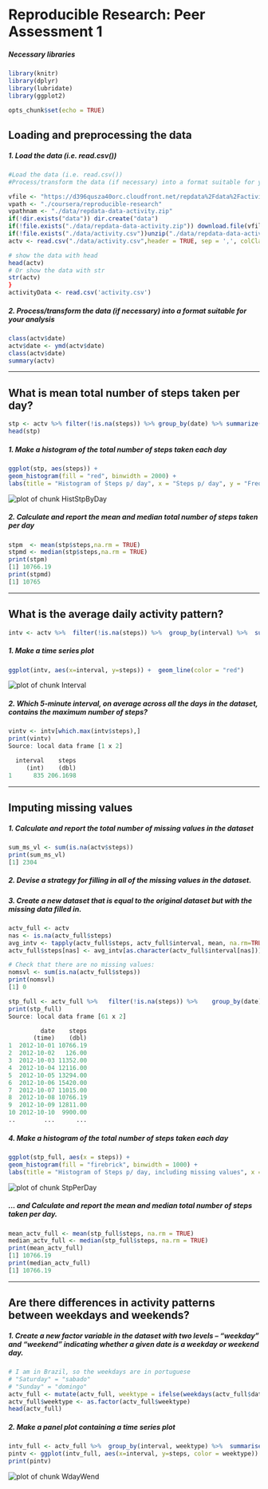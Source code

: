 
# Reproducible Research: Peer Assessment 1


##### Necessary libraries
```r
library(knitr)
library(dplyr)
library(lubridate)
library(ggplot2)

opts_chunk$set(echo = TRUE)
```

## Loading and preprocessing the data
##### 1. Load the data (i.e. read.csv())

```r
#Load the data (i.e. read.csv())
#Process/transform the data (if necessary) into a format suitable for your analysis

vfile <- "https://d396qusza40orc.cloudfront.net/repdata%2Fdata%2Factivity.zip"
vpath <- "./coursera/reproducible-research"
vpathnam <- "./data/repdata-data-activity.zip"
if(!dir.exists("data")) dir.create("data")
if(!file.exists("./data/repdata-data-activity.zip")) download.file(vfile,destfile = vpathnam,method = "auto")
if(!file.exists("./data/activity.csv"))unzip("./data/repdata-data-activity.zip",exdir = "./data")
actv <- read.csv("./data/activity.csv",header = TRUE, sep = ',', colClasses = c("numeric", "character","integer"))

# show the data with head
head(actv)
# Or show the data with str
str(actv)
}
activityData <- read.csv('activity.csv')
```
##### 2. Process/transform the data (if necessary) into a format suitable for your analysis

```r
class(actv$date)
actv$date <- ymd(actv$date)
class(actv$date)
summary(actv)
```

-----

## What is mean total number of steps taken per day?

```r
stp <- actv %>% filter(!is.na(steps)) %>% group_by(date) %>% summarize(steps = sum(steps))
head(stp)
```

##### 1. Make a histogram of the total number of steps taken each day

```r
ggplot(stp, aes(steps)) +
geom_histogram(fill = "red", binwidth = 2000) +
labs(title = "Histogram of Steps p/ day", x = "Steps p/ day", y = "Freq.")
```

![plot of chunk HistStpByDay](figure/HistStpByDay.png) 

##### 2. Calculate and report the mean and median total number of steps taken per day

```r
stpm  <- mean(stp$steps,na.rm = TRUE)
stpmd <- median(stp$steps,na.rm = TRUE)
print(stpm)
[1] 10766.19
print(stpmd)
[1] 10765
```

-----

## What is the average daily activity pattern?

```r
intv <- actv %>%  filter(!is.na(steps)) %>%  group_by(interval) %>%  summarize(steps = mean(steps))
```

##### 1. Make a time series plot

```r
ggplot(intv, aes(x=interval, y=steps)) +  geom_line(color = "red") 
```

![plot of chunk Interval](figure/Interval.png) 

##### 2. Which 5-minute interval, on average across all the days in the dataset, contains the maximum number of steps?

```r
vintv <- intv[which.max(intv$steps),]
print(vintv)
Source: local data frame [1 x 2]

  interval    steps
     (int)    (dbl)
1      835 206.1698

```

----

## Imputing missing values
##### 1. Calculate and report the total number of missing values in the dataset 

```r
sum_ms_vl <- sum(is.na(actv$steps))
print(sum_ms_vl)
[1] 2304
```


##### 2. Devise a strategy for filling in all of the missing values in the dataset.
##### 3. Create a new dataset that is equal to the original dataset but with the missing data filled in.

```r
actv_full <- actv
nas <- is.na(actv_full$steps)
avg_intv <- tapply(actv_full$steps, actv_full$interval, mean, na.rm=TRUE, simplify=TRUE)
actv_full$steps[nas] <- avg_intv[as.character(actv_full$interval[nas])]

# Check that there are no missing values:
nomsvl <- sum(is.na(actv_full$steps))
print(nomsvl)
[1] 0

stp_full <- actv_full %>%   filter(!is.na(steps)) %>%    group_by(date) %>%    summarize(steps = sum(steps))
print(stp_full)
Source: local data frame [61 x 2]

         date    steps
       (time)    (dbl)
1  2012-10-01 10766.19
2  2012-10-02   126.00
3  2012-10-03 11352.00
4  2012-10-04 12116.00
5  2012-10-05 13294.00
6  2012-10-06 15420.00
7  2012-10-07 11015.00
8  2012-10-08 10766.19
9  2012-10-09 12811.00
10 2012-10-10  9900.00
..        ...      ...

```

##### 4. Make a histogram of the total number of steps taken each day 

```r
ggplot(stp_full, aes(x = steps)) +
geom_histogram(fill = "firebrick", binwidth = 1000) +
labs(title = "Histogram of Steps p/ day, including missing values", x = "Steps p/ day", y = "Freq.")
```

![plot of chunk StpPerDay](figure/StpPerDay.png) 


##### ... and Calculate and report the mean and median total number of steps taken per day. 

```r
mean_actv_full <- mean(stp_full$steps, na.rm = TRUE)
median_actv_full <- median(stp_full$steps, na.rm = TRUE)
print(mean_actv_full)
[1] 10766.19
print(median_actv_full)
[1] 10766.19
```

----

## Are there differences in activity patterns between weekdays and weekends?
##### 1. Create a new factor variable in the dataset with two levels – “weekday” and “weekend” indicating whether a given date is a weekday or weekend day.


```r
# I am in Brazil, so the weekdays are in portuguese
# "Saturday" = "sabado"
# "Sunday" = "domingo"
actv_full <- mutate(actv_full, weektype = ifelse(weekdays(actv_full$date) == "sabado" | weekdays(actv_full$date) == "domingo", "weekend", "weekday"))
actv_full$weektype <- as.factor(actv_full$weektype)
head(actv_full)
```

##### 2. Make a panel plot containing a time series plot


```r
intv_full <- actv_full %>%  group_by(interval, weektype) %>%  summarise(steps = mean(steps))
pintv <- ggplot(intv_full, aes(x=interval, y=steps, color = weektype)) +  geom_line() +  facet_wrap(~weektype, ncol = 1, nrow=2)
print(pintv)
```

![plot of chunk WdayWend](figure/WdayWend.png) 
